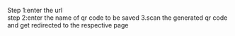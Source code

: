 Step 1:enter the url      
step 2:enter the name of qr code to be saved
3.scan the generated qr code and get redirected to the respective page
